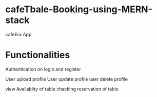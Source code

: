 # cafeTbale-Booking-using-MERN-stack

cafeEra App

# Functionalities

Authentication on login and register

User upload profile
User update profile
user delete profile

view Availablity of table
chacking reservation of table
